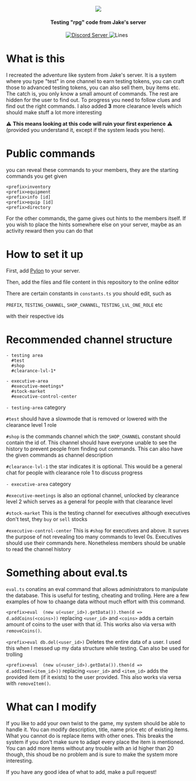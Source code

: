 
<p align="center">
  <a href"https://discord.com/invite/jake">
     <img src="https://cdn.discordapp.com/icons/242101182183505920/4887c1254bf7c5e173e01ebfee84c74d.png?size=256">
  </a>
</p>
<h4 align="center">Testing "rpg" code from Jake's server</h4>
<p align="center">
  <a href="https://discord.gg/zXqDHkm/">
    <img alt="Discord Server" src="https://img.shields.io/discord/691713541262147687.svg?label=Discord&logo=discord&logoColor=ffffff&color=7389D8&labelColor=6A7EC2&style=flat">
  </a>
  <a>
    <img alt="Lines" src="https://img.shields.io/tokei/lines/github/Kile/testing">
  </a>
  <a>
    <img scr="https://img.shields.io/github/commit-activity/Kile/testing">
  </a>
    <a>
    <img scr="https://img.shields.io/github/license/Kile/testing">
  </a>
</p>

# What is this
I recreated the adventure like system from Jake's server. It is a system where you type "test" in one channel to earn testing tokens, you can craft those to advanced testing tokens, you can also sell them, buy items etc. 
The catch is, you only know a small amount of commands. The rest are hidden for the user to find out. To progress you need to follow clues and find out the right commands. 
I also added **3** more clearance levels which should make stuff a lot more interesting

⚠️ **This means looking at this code will ruin your first experience** ⚠️ (provided you understand it, except if the system leads you here).

# Public commands
you can reveal these commands to your members, they are the starting commands you get given 
```
<prefix>inventory
<prefix>equipment
<prefix>info [id]
<prefix>equip [id]
<prefix>directory
```
For the other commands, the game gives out hints to the members itself. If you wish to place the hints somewhere else on your server, maybe as an activity reward then you can do that

# How to set it up
First, add [Pylon](https://pylon.bot) to your server. 

Then, add the files and file content in this repository to the online editor

There are certain constants in `constants.ts` you should edit, such as

`PREFIX`, `TESTING_CHANNEL`, `SHOP_CHANNEL`, `TESTING_LVL_ONE_ROLE` etc

with their respective ids

# Recommended channel structure
```
- testing area
  #test
  #shop
  #clearance-lvl-1*

- executive-area
  #executive-meetings*
  #stock-market
  #executive-control-center
```
`- testing-area` category 

`#test` should have a slowmode that is removed or lowered with the clearance level 1 role

`#shop` is the commands channel which the `SHOP_CHANNEL` constant should contain the id of. This channel should have everyone unable to see the history to prevent people from finding out commands. This can also have the given commands as channel description

`#clearance-lvl-1` the star indicates it is optional. This would be a general chat for people with clearance role 1 to discuss progress

`- executive-area` category

`#executive-meetings` is also an optional channel, unlocked by clearance level 2 which serves as a general for people with that clearance level

`#stock-market` This is the testing channel for executives although executives don't test, they `buy` or `sell` stocks

`#executive-control-center` This is `#shop` for executives and above. It surves the purpose of not revealing too many commands to level 0s. Executives should use their commands here. Nonetheless members should be unable to read the channel history


# Something about eval.ts
`eval.ts` conatins an eval command that allows administrators to manipulate the database. This is useful for testing, cheating and trolling. Here are a few examples of how to chaange data without much effort with this command.

`<prefix>eval  (new u(<user_id>).getData()).then(d => d.addCoins(<coins>))` replacing `<user_id>` and `<coins>` adds a certain amount of coins to the user with that id. This works also via versa with `removeCoins()`.
 
`<prefix>eval db.del(<user_id>)` Deletes the entire data of a user. I used this when I messed up my data structure while testing. Can also be used for trolling

`<prefix>eval  (new u(<user_id>).getData()).then(d => d.addItem(<item_id>))` replacing `<user_id>` and `<item_id>` adds the provided item (if it exists) to the user provided. This also works via versa with `removeItem()`.

# What can I modify
If you like to add your own twist to the game, my system should be able to handle it. You can modify description, title, name price etc of existing items. What you cannot do is replace items with other ones. This breaks the system if you don't make sure to adapt every place the item is mentioned. You can add more items without any trouble with an id higher than 20 though, this shoud be no problem and is sure to make the system more interesting. 

If you have any good idea of what to add, make a pull request!